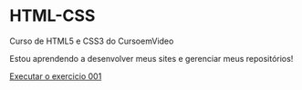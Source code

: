 # HTML-CSS
 Curso de HTML5 e CSS3 do CursoemVideo

Estou aprendendo a desenvolver meus sites e gerenciar meus repositórios!

<a href= "https://micael47.github.io/HTML-CSS/Exercios/ex001/index>"> Executar o exercicio 001